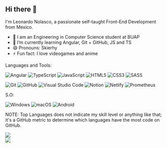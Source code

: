 ## Hi there 👋

I'm Leonardo Nolasco, a passionate self-taught Front-End Development from Mexico.

- 🔭 I am an Engineering in Computer Science student at BUAP
- 🌱 I’m currently learning Angular, Git + GitHub, JS and TS
- 😄 Pronouns: Skierhy
- ⚡ Fun fact: I love videogames and anime

Languages and Tools:

![Angular](https://img.shields.io/badge/angular-%23DD0031.svg?style=for-the-badge&logo=angular&logoColor=white)
![TypeScript](https://img.shields.io/badge/typescript-%23007ACC.svg?style=for-the-badge&logo=typescript&logoColor=white)
![JavaScript](https://img.shields.io/badge/javascript-%23323330.svg?style=for-the-badge&logo=javascript&logoColor=%23F7DF1E)
![HTML5](https://img.shields.io/badge/html5-%23E34F26.svg?style=for-the-badge&logo=html5&logoColor=white)
![CSS3](https://img.shields.io/badge/css3-%231572B6.svg?style=for-the-badge&logo=css3&logoColor=white)
![SASS](https://img.shields.io/badge/SASS-hotpink.svg?style=for-the-badge&logo=SASS&logoColor=white)

![Git](https://img.shields.io/badge/git-%23F05033.svg?style=for-the-badge&logo=git&logoColor=white)
![GitHub](https://img.shields.io/badge/github-%23121011.svg?style=for-the-badge&logo=github&logoColor=white)
![Visual Studio Code](https://img.shields.io/badge/Visual%20Studio%20Code-0078d7.svg?style=for-the-badge&logo=visual-studio-code&logoColor=white)
![Notion](https://img.shields.io/badge/Notion-%23000000.svg?style=for-the-badge&logo=notion&logoColor=white)
![Netlify](https://img.shields.io/badge/netlify-%23000000.svg?style=for-the-badge&logo=netlify&logoColor=#00C7B7)
![Prometheus](https://img.shields.io/badge/Prometheus-E6522C?style=for-the-badge&logo=Prometheus&logoColor=white)

S.O:

![Windows](https://img.shields.io/badge/Windows-0078D6?style=for-the-badge&logo=windows&logoColor=white)
![macOS](https://img.shields.io/badge/mac%20os-000000?style=for-the-badge&logo=macos&logoColor=F0F0F0)
![Android](https://img.shields.io/badge/Android-3DDC84?style=for-the-badge&logo=android&logoColor=white)

NOTE: Top Languages does not indicate my skill level or anything like that; it's a GitHub metric to determine which languages have the most code on GitHub.

<img style="display: block; margin: auto;" src="https://github-readme-stats.vercel.app/api?username=skierhy&show_icons=true&theme=tokyonight" />

<img style="display: block; margin: auto;" src="https://github-readme-stats.vercel.app/api/top-langs/?username=skierhy&layout=compact&theme=tokyonight" />

